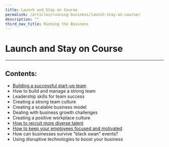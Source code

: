 ```yaml
---
title: Launch and Stay on Course
permalink: /articles/running-business/launch-stay-on-course/
description: ""
third_nav_title: Running the Business
---
```

# **Launch and Stay on Course**

---

## Contents:

* [Building a successful start-up team](/articles/running-business/launch-stay-on-course/building-successful-startup-team/)
* How to build and manage a strong team
* Leadership skills for team success
* Creating a strong team culture
* Creating a scalable business model
* Dealing with business growth challenges
* Creating a positive workplace culture
* [How to recruit more diverse talent](/articles/running-business/launch-stay-on-course/recruit-diverse-talent)
* [How to keep your employees focused and motivated](/articles/running-business/launch-stay-on-course/keep-employees-focused-motivated/)
* How can businesses survive "black swan" events?
* Using disruptive technologies to boost your business